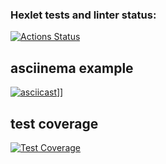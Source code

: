 ### Hexlet tests and linter status:
[![Actions Status](https://github.com/nightguard322/php-project-48/workflows/hexlet-check/badge.svg)](https://github.com/nightguard322/php-project-48/actions)
## asciinema example
[![asciicast](https://asciinema.org/a/LVKJckX0ZZ6UwDhut1BfB5UOG.svg)](https://asciinema.org/a/LVKJckX0ZZ6UwDhut1BfB5UOG)]]
## test coverage
[![Test Coverage](https://api.codeclimate.com/v1/badges/f2986a374a29c807b7e1/test_coverage)](https://codeclimate.com/github/nightguard322/php-project-48/test_coverage)